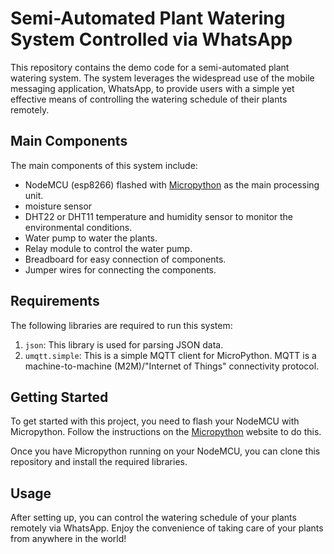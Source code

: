 # Semi-Automated Plant Watering System Controlled via WhatsApp

This repository contains the demo code for a semi-automated plant watering system. The system leverages the widespread use of the mobile messaging application, WhatsApp, to provide users with a simple yet effective means of controlling the watering schedule of their plants remotely.

## Main Components

The main components of this system include:

- NodeMCU (esp8266) flashed with [Micropython](https://micropython.org/) as the main processing unit.
- moisture sensor
- DHT22 or DHT11 temperature and humidity sensor to monitor the environmental conditions.
- Water pump to water the plants.
- Relay module to control the water pump.
- Breadboard for easy connection of components.
- Jumper wires for connecting the components.

## Requirements

The following libraries are required to run this system:

1. `json`: This library is used for parsing JSON data.
2. `umqtt.simple`: This is a simple MQTT client for MicroPython. MQTT is a machine-to-machine (M2M)/"Internet of Things" connectivity protocol.

## Getting Started

To get started with this project, you need to flash your NodeMCU with Micropython. Follow the instructions on the [Micropython](https://micropython.org/) website to do this.

Once you have Micropython running on your NodeMCU, you can clone this repository and install the required libraries.

## Usage

After setting up, you can control the watering schedule of your plants remotely via WhatsApp. Enjoy the convenience of taking care of your plants from anywhere in the world!